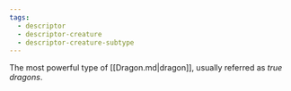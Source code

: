 ```yaml
---
tags:
  - descriptor
  - descriptor-creature
  - descriptor-creature-subtype
---
```

The most powerful type of [[Dragon.md|dragon]], usually referred as *true dragons*.